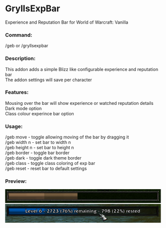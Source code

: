 # GryllsExpBar
Experience and Reputation Bar for World of Warcraft: Vanilla

### Command:<br>
/geb or /gryllsexpbar

### Description:<br>
This addon adds a simple Blizz like configurable experience and reputation bar<br>
The addon settings will save per character<br>

### Features:<br>
Mousing over the bar will show experience or watched reputation details<br>
Dark mode option<br>
Class colour experince bar option<br>

### Usage:<br>
/geb move - toggle allowing moving of the bar by dragging it<br>
/geb width n - set bar to width n<br>
/geb height n - set bar to height n<br>
/geb border - toggle bar border<br>
/geb dark - toggle dark theme border<br>
/geb class - toggle class coloring of exp bar<br>
/geb reset - reset bar to default settings<br>

### Preview:<br>
![1](https://raw.githubusercontent.com/GryllsAddons/AddonPreviews/main/GryllsExpBar/GEB1.png)
![2](https://raw.githubusercontent.com/GryllsAddons/AddonPreviews/main/GryllsExpBar/GEB2.png)
